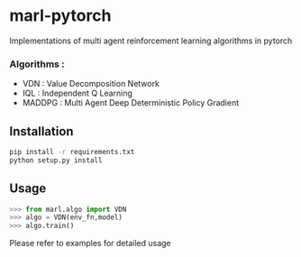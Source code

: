 # marl-pytorch

Implementations of multi agent reinforcement learning algorithms in pytorch

### Algorithms :
* VDN : Value Decomposition Network
* IQL : Independent Q Learning
* MADDPG : Multi Agent Deep Deterministic Policy Gradient

## Installation

```bash
pip install -r requirements.txt
python setup.py install
```

## Usage

```python
>>> from marl.algo import VDN
>>> algo = VDN(env_fn,model)
>>> algo.train()
```
Please refer to examples for detailed usage
